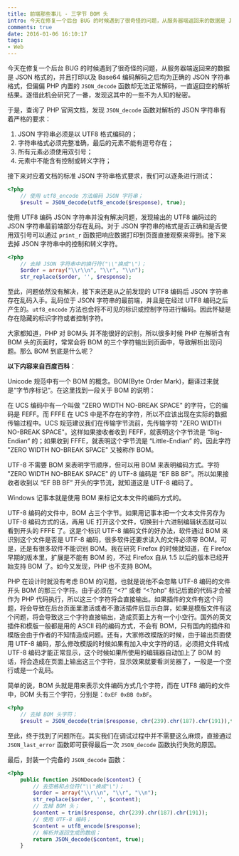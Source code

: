 ```yaml
---
title: 前端那些事儿 - 三字节 BOM 头
intro: 今天在修复一个后台 BUG 的时候遇到了很奇怪的问题，从服务器端返回来的数据是 JSON 格式的，并且打印以及 Base64 编码解码之后均为正确的 JSON 字符串格式，但偏偏 PHP 内置的 JSON_decode 函数却无法正常解码，一直返回空的解析结果。遂借此机会研究了一番，发现这其中的一些不为人知的秘密。
comments: true
date: 2016-01-06 16:10:17
tags:
- Web
---
```


今天在修复一个后台 BUG 的时候遇到了很奇怪的问题，从服务器端返回来的数据是 JSON 格式的，并且打印以及 Base64 编码解码之后均为正确的 JSON 字符串格式，但偏偏 PHP 内置的 `JSON_decode` 函数却无法正常解码，一直返回空的解析结果。遂借此机会研究了一番，发现这其中的一些不为人知的秘密。

于是，查询了 PHP 官网文档，发现 `JSON_decode` 函数对解析的 JSON 字符串有着严格的要求：

1. JSON 字符串必须是以 UTF8 格式编码的；
2. 字符串格式必须完整准确，最后的元素不能有逗号存在；
3. 所有元素必须使用双引号；
4. 元素中不能含有控制或转义字符；

接下来对应着文档的标准 JSON 字符串格式要求，我们可以逐条进行测试：

```php
<?php
    // 使用 utf8_encode 方法编码 JSON 字符串；
    $result = JSON_decode(utf8_encode($response), true);
```

使用 UTF8 编码 JSON 字符串并没有解决问题，发现输出的 UTF8 编码过的 JSON 字符串最前端部分存在乱码。对于 JSON 字符串的格式是否正确和是否使用双引号可以通过 `print_r` 函数把响应数据打印到页面直接观察来得到。接下来去掉 JSON 字符串中的控制和转义字符。

```php
<?php
    // 去掉 JSON 字符串中的换行符("\\"换成"\")；
    $order = array("\\r\\n", "\\r", "\\n");
    str_replace($order, '', $response);
```

至此，问题依然没有解决，接下来还是从之前发现的 UTF8 编码后 JSON 字符串存在乱码入手。乱码位于 JSON 字符串的最前端，并且是在经过 UTF8 编码之后产生的。`utf8_encode` 方法也会将不可见的标识或控制字符进行编码。因此怀疑是存在隐藏的标识字符或者控制字符。

大家都知道，PHP 对 BOM头 并不能很好的识别，所以很多时候 PHP 在解析含有 BOM 头的页面时，常常会将 BOM 的三个字符输出到页面中，导致解析出现问题。那么 BOM 到底是什么呢？

**以下内容来自百度百科**：

Unicode 规范中有一个 BOM 的概念。BOM(Byte Order Mark)，翻译过来就是“字节序标记“。在这里找到一段关于 BOM 的说明：

在 UCS 编码中有一个叫做 "ZERO WIDTH NO-BREAK SPACE" 的字符，它的编码是 FEFF。而 FFFE 在 UCS 中是不存在的字符，所以不应该出现在实际的数据传输过程中。UCS 规范建议我们在传输字节流前，先传输字符 "ZERO WIDTH NO-BREAK SPACE"。这样如果接收者收到 FEFF，就表明这个字节流是 “Big-Endian“ 的；如果收到 FFFE，就表明这个字节流是 “Little-Endian” 的。因此字符 "ZERO WIDTH NO-BREAK SPACE" 又被称作 BOM。

UTF-8 不需要 BOM 来表明字节顺序，但可以用 BOM 来表明编码方式。字符 "ZERO WIDTH NO-BREAK SPACE" 的 UTF-8 编码是 “EF BB BF”。所以如果接收者收到以 “EF BB BF” 开头的字节流，就知道这是 UTF-8 编码了。

Windows 记事本就是使用 BOM 来标记文本文件的编码方式的。

UTF-8 编码的文件中，BOM 占三个字节。如果用记事本把一个文本文件另存为 UTF-8 编码方式的话，再用 UE 打开这个文件，切换到十六进制编辑状态就可以看到开头的 FFFE 了。这是个标识 UTF-8 编码文件的好办法，软件通过 BOM 来识别这个文件是否是 UTF-8 编码，很多软件还要求读入的文件必须带 BOM。可是，还是有很多软件不能识别 BOM。我在研究 Firefox 的时候就知道，在 Firefox 早期的版本里，扩展是不能有 BOM 的，不过 Firefox 自从 1.5 以后的版本已经开始支持 BOM 了。如今又发现，PHP 也不支持 BOM。

PHP 在设计时就没有考虑 BOM 的问题，也就是说他不会忽略 UTF-8 编码的文件开头 BOM 的那三个字符。由于必须在 “<?” 或者 “<?php” 标记后面的代码才会被作为 PHP 代码执行，所以这三个字符将会直接输出。如果插件的文件有这个问题，将会导致在后台页面里激活或者不激活插件后显示白屏，如果是模版文件有这个问题，将会导致这三个字符直接输出，造成页面上方有一个小空行。国外的英文插件和模版一般都是用的 ASCⅡ 码的编码方式，不会有 BOM，只有国内的插件和模版会由于作者的不知情造成问题。还有，大家修改模版的时候，由于输出页面使用 UTF-8 编码，那么修改模版的时候如果有加入中文字符的话，必须把文件转成 UTF-8 编码才能正常显示，这个时候如果所使用的编辑器自动加上了 BOM 的话，将会造成在页面上输出这三个字符，显示效果就要看浏览器了，一般是一个空行或是一个乱码。

简单的说，BOM 头就是用来表示文件编码方式几个字符，而在 UTF8 编码的文件中，BOM 头有三个字符，分别是：`0xEF 0xBB 0xBF`。

```php
<?php
    // 去掉 BOM 头字符；
    $result = JSON_decode(trim($response, chr(239).chr(187).chr(191)),true);
```

至此，终于找到了问题所在。其实我们在调试过程中并不需要这么麻烦，直接通过 `JSON_last_error` 函数即可获得最后一次 `JSON_decode` 函数执行失败的原因。

最后，封装一个完备的 `JSON_decode` 函数：

```php
<?php
    public function JSONDecode($content) {
        // 去空格和占位符("\\"换成"\")；
        $order = array("\\r\\n", "\\r", "\\n");
        str_replace($order, '', $content);
        // 去掉 BOM 头；
        $content = trim($response, chr(239).chr(187).chr(191));
        // 使用 UTF-8 编码；
        $content = utf8_encode($response);
        // 解析并返回生成的数组；
        return JSON_decode($content, true);
    }
```

